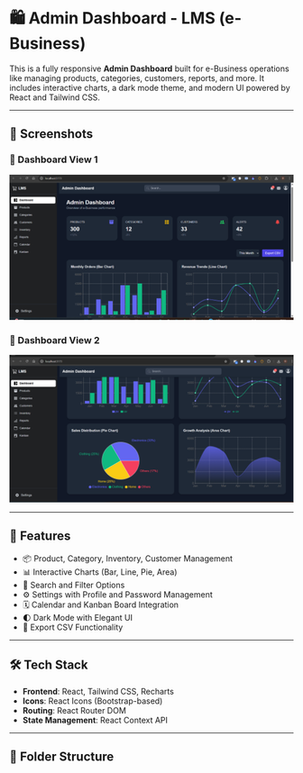 # 🛍️ Admin Dashboard - LMS (e-Business)

This is a fully responsive **Admin Dashboard** built for e-Business operations like managing products, categories, customers, reports, and more. It includes interactive charts, a dark mode theme, and modern UI powered by React and Tailwind CSS.

---

## 📸 Screenshots

### 🔹 Dashboard View 1
![Dashboard Screenshot 1](./src/assests/admin1.png)

### 🔹 Dashboard View 2
![Dashboard Screenshot 2](./src/assests/admin2.png)

---

## 🚀 Features

- 📦 Product, Category, Inventory, Customer Management
- 📊 Interactive Charts (Bar, Line, Pie, Area)
- 🔎 Search and Filter Options
- ⚙️ Settings with Profile and Password Management
- 🗓️ Calendar and Kanban Board Integration
- 🌓 Dark Mode with Elegant UI
- 📁 Export CSV Functionality

---

## 🛠️ Tech Stack

- **Frontend**: React, Tailwind CSS, Recharts
- **Icons**: React Icons (Bootstrap-based)
- **Routing**: React Router DOM
- **State Management**: React Context API

---

## 📂 Folder Structure

